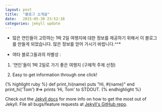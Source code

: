 ```yaml
---
layout: post
title:  "블로그 소개글"
date:   2015-05-30 23:52:38
categories: jekyll update
---
```


* 많은 연인들이 고민하는 1박 2일 여행지에 대한 정보를 제공하기 위해서 이 블로그를 만들게 되었습니다.
 				많은 정보를 얻어 가시기 바랍니다.^^*


* 여타 블로그들과의 차별성 :

1. '연인'들이 1박 2일로 가기 좋은 여행지 (구체적 주제 선정)

2. Easy to get information through one click!

{% highlight ruby %}
def print_hi(name)
  puts "Hi, #{name}"
end
print_hi('Tom')
#=> prints 'Hi, Tom' to STDOUT.
{% endhighlight %}

Check out the [Jekyll docs][jekyll] for more info on how to get the most out of Jekyll. File all bugs/feature requests at [Jekyll's GitHub repo][jekyll-gh].

[jekyll-gh]: https://github.com/jekyll/jekyll
[jekyll]:    http://jekyllrb.com
